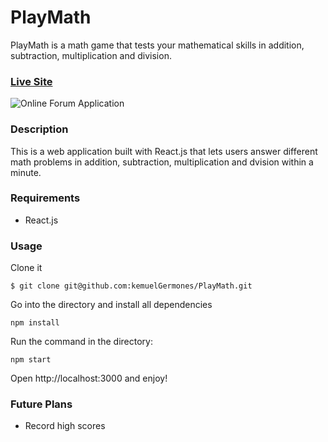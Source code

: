 # PlayMath

PlayMath is a math game that tests your mathematical skills in addition, subtraction, multiplication and division. 

### [Live Site](https://playmath-a4738.web.app/)

![Online Forum Application](https://res.cloudinary.com/de9dxfdav/image/upload/v1667231699/Project%20Promotion/Screenshot_2022-10-31_235131_cy0nhw.jpg)

### Description

This is a web application built with React.js that lets users answer different
math problems in addition, subtraction, multiplication and dvision within a minute. 

### Requirements

- React.js

### Usage

Clone it

```
$ git clone git@github.com:kemuelGermones/PlayMath.git
```

Go into the directory and install all dependencies

```
npm install
```

Run the command in the directory:

```
npm start
```

Open http://localhost:3000 and enjoy!

### Future Plans

- Record high scores 
